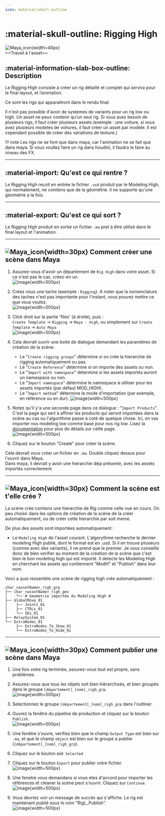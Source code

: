 ```yaml
---
icon: material/skull-outline
---
```


# :material-skull-outline: Rigging High

![Maya_icon](../assets/icons/maya.png){width=40px}
<br>
==Travail à l'asset==

## :material-information-slab-box-outline: Description

Le Rigging High consiste à créer un rig détaillé et complet qui servira pour le final layout, et l’animation.

Ce sont les rigs qui apparaitront dans le rendu final.

Il n'est pas possible d'avoir de systemes de variants pour un rig low ou high. Un asset ne peux contenir qu'un seul rig. Si vous avez besoin de plusieurs rigs, il faut créer plusieurs assets (exemple : une voiture, si vous avez plusieurs modeles de voitures, il faut créer un asset par modele. Il est cependant possible de créer des variations de texture.)

!!! note
    Les rigs ne se font que dans maya, car l'animation ne se fait que dans maya. Si vous voullez faire un rig dans houdini, il faudra le faire au niveau des FX.

------

## :material-import: Qu'est ce qui rentre ?

Le Rigging High reçoit en entrée le fichier `.usd` produit par le Modeling High, qui normalement, ne contiens que de la géométrie. Il ne supporte qu'une géometrie a la fois.

------

## :material-export: Qu'est ce qui sort ?

Le Rigging High produit en sortie un fichier `.ma` pret à être utilisé dans le final layout et l'animation.

------




## ![Maya_icon](../assets/icons/maya.png){width=30px} Comment créer une scène dans Maya


1. Assurez-vous d'avoir un département de `Rig High` dans votre asset. Si ce n'est pas le cas, créez-en un.<br>
![image](../assets/screen_rig_high/01.png){width=500px}

2. Créez vous une tache (exemple : `Rigging`). A noter que la nomenclature des taches n'est pas importante pour l'instant, vous pouvez mettre ce que vous voulez.<br>
![image](../assets/screen_rig_high/02.png){width=500px}

3. Click droit sur la partie 'files' (à droite), puis : <br>
`Create Template` -> `Rigging` -> `Maya - High`, ou simplement sur `Create Template` -> `Auto Maya`<br>
![image](../assets/screen_rig_high/03.png){width=500px}

4. Cela devrait ouvrir une boite de dialogue demandant les paramètres de création de la scène.
    - Le "`Create rigging groups`" détermine si on crée la hierarchie de rigging automatiquement ou pas.
    - Le "`Create Reference`" détermine si on importe des assets ou non.
    - Le "`Import with namespace`" détermine si les assets importés auront un namespace ou non.
    - Le "`Import namespace`" détermine le namespace à utiliser pour les assets importés (par défaut MOD_HIGH).
    - Le "`Import method`" détermine le mode d'importation (par exemple, en référence ou en dur).
![image](../assets/screen_rig_high/04.png){width=500px}

5. Notez qu'il y'a une seconde page dans ce dialogue : "`Import Products`". C'est la page qui sert à affiner les products qui seront importées dans la scène au cas ou l'algorithme passe à coté de quelque chose. Ici, on vas importer nos modeling low comme base pour nos rig low.
Lisez la [documentation](https://thomasescalle.github.io/Pipeline_USD_2025/outils/prism_main_pluggin/) pour plus de détails sur cette page.<br>
![image](../assets/screen_rig_high/05.png){width=500px}

6. Cliquez sur le bouton "Create" pour créer la scène.

Cela devrait vous créer un fichier en `.ma`. Double cliquez dessus pour l'ouvrir dans Maya.<br>
Dans maya, il devrait y avoir une hierarchie déja présente, avec les assets importés correctement.


------

## ![Maya_icon](../assets/icons/maya.png){width=30px} Comment la scène est t'elle crée ?

La scène crée contiens une hierarchie de Rig comme celle vue en cours. On peu choisir dans les options de création de la scène de la créer automatiquement, ou de créer cette hierarchie par soit meme.

De plus des assets sont importées automatiquement :

- Le `Modeling High` de l'asset courant. L'algorythme recherche le dernier modeling High publié, dont le format est en .usd. Si il en trouve plusieurs (comme avec des variants), il ne prend que le premier. Je vous conseille donc de bien verifier au moment de la création de la scène que c'est bien le bon modeling high qui est importé. Il detecte les Modeling High en cherchant les assets qui contiennent "ModH" et "Publish" dans leur nom.

Voici a quoi ressemble une scène de rigging high crée automatiquement :<br>
```
char_<assetName>_righ_grp
├── char_<assetName>_righ_geo
│    └── # Geometrie importée du Modeling High #
├── GlobalMove_01
│    ├── Joints_01
│    ├── CTRLs_01
│    └── IKs_01
├── RelaySystem_01
└── ExtraNodes_01
     ├── ExtraNodes_To_Show_01
     └── ExtraNodes_To_Hide_01
```

------

## ![Maya_icon](../assets/icons/maya.png){width=30px} Comment publier une scène dans Maya

1. Une fois votre rig terminée, assurez-vous tout est propre, sans problèmes.<br>

2. Assurez-vous que tous les objets soit bien hièrarchisés, et bien groupés dans le groupe `[département]_[nom]_righ_grp`.<br>
![image](../assets/screen_rig_high/06.png){width=500px}

3. Selectionnez le groupe `[département]_[nom]_righ_grp` dans l'outliner.

4. Ouvrez la fenêtre du pipeline de production et cliquez sur le bouton `Publish`.<br>
![image](../assets/screen_modeling_low/04.png){width=500px}

5. Une fenêtre s'ouvre, verifiez bien que le champ `Output Type` est bien sur `.ma`, et que le champ `object` est bien sur le groupe a publier (`[département]_[nom]_righ_grp`).<br>

6. Cliquez sur le bouton `Add Selected` <br>

7. Cliquez sur le bouton `Export` pour publier votre fichier.<br>
![image](../assets/screen_rig_high/07.png){width=500px}

8. Une fenetre vous demandans si vous etes d'accord pour importer les références et cleaner la scène peut s'ouvrir. Cliquez sur `Continue`.<br>
![image](../assets/screen_rig_high/08.png){width=500px}

9. Vous devriez voir un message de succès qui s'affiche. Le rig est maintenant publié sous le nom "RigL_Publish".<br>
![image](../assets/screen_rig_high/09.png){width=500px}


